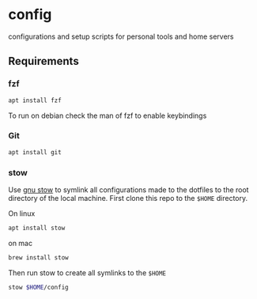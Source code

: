 # config
configurations and setup scripts for personal tools and home servers

## Requirements

### fzf
```bash
apt install fzf
```

To run on debian check the man of fzf to enable keybindings

### Git
```bash
apt install git
```

### stow
Use [gnu stow]() to symlink all configurations made to the dotfiles to the root directory of the local machine. First clone this repo to the
`$HOME` directory.

On linux
```bash
apt install stow
```

on mac
```bash
brew install stow
```

Then run stow to create all symlinks to the `$HOME`

```bash
stow $HOME/config
```
